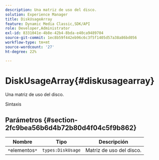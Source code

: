 ```yaml
---
description: Una matriz de uso del disco.
solution: Experience Manager
title: DiskUsageArray
feature: Dynamic Media Classic,SDK/API
role: Developer,Administrator
exl-id: 8331041e-4b8e-42b4-8bda-e40ca9489704
source-git-commit: 1ec8b59f442eb96c6c3f5f1405d57a38a86bd056
workflow-type: tm+mt
source-wordcount: '27'
ht-degree: 22%

---
```


# DiskUsageArray{#diskusagearray}

Una matriz de uso del disco.

Sintaxis

## Parámetros {#section-2fc9bea56b6d4b72b80d4f04c5f9b862}

| Nombre | Tipo | Descripción |
|---|---|---|
| `*`elementos`*` | `types:DiskUsage` | Matriz de uso del disco. |
